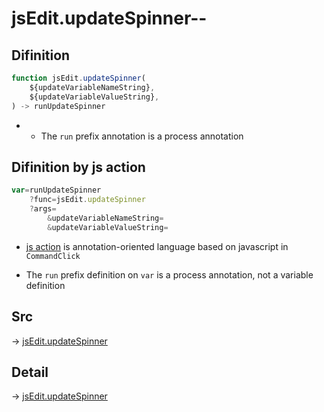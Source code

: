 # jsEdit.updateSpinner--

## Difinition

```js.js
function jsEdit.updateSpinner(
	${updateVariableNameString},
	${updateVariableValueString},
) -> runUpdateSpinner
```

- - The `run` prefix annotation is a process annotation


## Difinition by js action

```js.js
var=runUpdateSpinner
	?func=jsEdit.updateSpinner
	?args=
		&updateVariableNameString=
		&updateVariableValueString=
```

- [js action](#) is annotation-oriented language based on javascript in `CommandClick`

- The `run` prefix definition on `var` is a process annotation, not a variable definition

## Src

-> [jsEdit.updateSpinner](https://github.com/puutaro/CommandClick/blob/master/app/src/main/java/com/puutaro/commandclick/fragment_lib/terminal_fragment/js_interface/edit/JsEdit.kt#L91)

## Detail

-> [jsEdit.updateSpinner](https://github.com/puutaro/CommandClick/blob/master/md/developer/js_interface/details/edit/JsEdit/updateSpinner.md)
